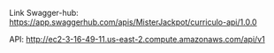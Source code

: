 Link Swagger-hub: https://app.swaggerhub.com/apis/MisterJackpot/curriculo-api/1.0.0

API: http://ec2-3-16-49-11.us-east-2.compute.amazonaws.com/api/v1
